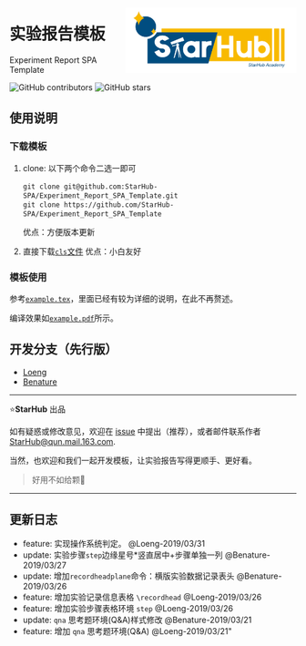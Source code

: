 <a href="https://benature.github.io/"><img src="img/starhub.png" width="300" align="right"></a>

# 实验报告模板

Experiment Report SPA Template

![GitHub contributors](https://img.shields.io/github/contributors/StarHub-SPA/Experiment_Report_SPA_Template)
![GitHub stars](https://img.shields.io/github/stars/StarHub-SPA/Experiment_Report_SPA_Template?style=flat)

## 使用说明

### 下载模板

1. clone: 以下两个命令二选一即可  

   ```shell
   git clone git@github.com:StarHub-SPA/Experiment_Report_SPA_Template.git
   git clone https://github.com/StarHub-SPA/Experiment_Report_SPA_Template
   ```

   优点：方便版本更新

2. 直接下载[`cls`文件](https://github.com/StarHub-SPA/Experiment_Report_SPA_Template/blob/master/spaexp.cls)
   优点：小白友好

### 模板使用

参考[`example.tex`](https://github.com/StarHub-SPA/Experiment_Report_SPA_Template/blob/master/example.tex)，里面已经有较为详细的说明，在此不再赘述。

编译效果如[`example.pdf`](https://github.com/StarHub-SPA/Experiment_Report_SPA_Template/blob/master/example.pdf)所示。

## 开发分支（先行版）

- [Loeng](https://github.com/StarHub-SPA/Experiment_Report_SPA_Template/tree/loeng)
- [Benature](https://github.com/StarHub-SPA/Experiment_Report_SPA_Template/tree/benature)

---

⭐️**StarHub** 出品

如有疑惑或修改意见，欢迎在 [issue](https://github.com/StarHub-SPA/Experiment_Report_SPA_Template/issues) 中提出（推荐），或者邮件联系作者 <StarHub@qun.mail.163.com>.

当然，也欢迎和我们一起开发模板，让实验报告写得更顺手、更好看。

>好用不如给颗🌟

---

## 更新日志

- feature: 实现操作系统判定。 @Loeng-2019/03/31
- update:  实验步骤`step`边缘星号*竖直居中+步骤单独一列  @Benature-2019/03/27
- update:  增加`recordheadplane`命令：横版实验数据记录表头  @Benature-2019/03/26
- feature: 增加实验记录信息表格 `\recordhead` @Loeng-2019/03/26
- feature: 增加实验步骤表格环境 `step` @Loeng-2019/03/26
- update:  `qna` 思考题环境(Q&A)样式修改 @Benature-2019/03/21
- feature: 增加 `qna` 思考题环境(Q&A) @Loeng-2019/03/21"
